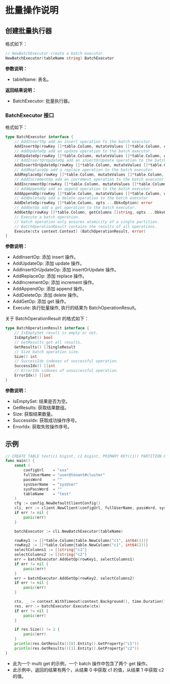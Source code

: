 # 批量操作说明

## 创建批量执行器

格式如下：

```go
// NewBatchExecutor create a batch executor.
NewBatchExecutor(tableName string) BatchExecutor
```

**参数说明：**

* tableName: 表名。

**返回结果说明：**

* BatchExecutor: 批量执行器。

### BatchExecutor 接口

格式如下：

```go
type BatchExecutor interface {
    // AddInsertOp add an insert operation to the batch executor.
    AddInsertOp(rowKey []*table.Column, mutateValues []*table.Column, opts ...ObkvOption) error
    // AddUpdateOp add an update operation to the batch executor.
    AddUpdateOp(rowKey []*table.Column, mutateValues []*table.Column, opts ...ObkvOption) error
    // AddInsertOrUpdateOp add an insertOrUpdate operation to the batch executor
    AddInsertOrUpdateOp(rowKey []*table.Column, mutateValues []*table.Column, opts ...ObkvOption) error
    // AddReplaceOp add a replace operation to the batch executor
    AddReplaceOp(rowKey []*table.Column, mutateValues []*table.Column, opts ...ObkvOption) error
    // AddIncrementOp add an increment operation to the batch executor
    AddIncrementOp(rowKey []*table.Column, mutateValues []*table.Column, opts ...ObkvOption) error
    // AddAppendOp add an append operation to the batch executor
    AddAppendOp(rowKey []*table.Column, mutateValues []*table.Column, opts ...ObkvOption) error
    // AddDeleteOp add a delete operation to the batch executor
    AddDeleteOp(rowKey []*table.Column, opts ...ObkvOption) error
    // AddGetOp add a get operation to the batch executor.
    AddGetOp(rowKey []*table.Column, getColumns []string, opts ...ObkvOption) error
    // Execute a batch operation.
    // batch operation only ensures atomicity of a single partition.
    // BatchOperationResult contains the results of all operations.
    Execute(ctx context.Context) (BatchOperationResult, error)
}
```

**参数说明：**

* AddInsertOp: 添加 insert 操作。
* AddUpdateOp: 添加 update 操作。
* AddInsertOrUpdateOp: 添加 insertOrUpdate 操作。
* AddReplaceOp: 添加 replace 操作。
* AddIncrementOp: 添加 increment 操作。
* AddAppendOp: 添加 append 操作。
* AddDeleteOp: 添加 delete 操作。
* AddGetOp: 添加 get 操作。
* Execute: 执行批量操作, 执行的结果为 BatchOperationResult。

关于 BatchOperationResult 的格式如下：

```go
type BatchOperationResult interface {
    // IsEmptySet result is empty or not.
    IsEmptySet() bool
    // GetResults get all results.
    GetResults() []SingleResult
    // Size batch operation size.
    Size() int
    // SuccessIdx indexes of successful operation.
    SuccessIdx() []int
    // ErrorIdx indexes of unsuccessful operation.
    ErrorIdx() []int
}
```

**参数说明：**

* IsEmptySet: 结果是否为空。
* GetResults: 获取结果数组。
* Size: 获取结果数量。
* SuccessIdx: 获取成功操作序号。
* ErrorIdx: 获取失败操作序号。

## 示例

```go
// CREATE TABLE test(c1 bigint, c2 bigint, PRIMARY KEY(c1)) PARTITION BY hash(c1) partitions 2;
func main() {
    const (
        configUrl    = "xxx"
        fullUserName = "user@tenant#cluster"
        passWord     = ""
        sysUserName  = "sysUser"
        sysPassWord  = ""
        tableName    = "test"
    )
    cfg := config.NewDefaultClientConfig()
    cli, err := client.NewClient(configUrl, fullUserName, passWord, sysUserName, sysPassWord, cfg)
    if err != nil {
        panic(err)
    }

    batchExecutor := cli.NewBatchExecutor(tableName)

    rowKey1 := []*table.Column{table.NewColumn("c1", int64(1))}
    rowKey2 := []*table.Column{table.NewColumn("c1", int64(2))}
    selectColumns1 := []string{"c1"}
    selectColumns2 := []string{"c2"}
    err = batchExecutor.AddGetOp(rowKey1, selectColumns1)
    if err != nil {
        panic(err)
    }
    err = batchExecutor.AddGetOp(rowKey2, selectColumns2)
    if err != nil {
        panic(err)
    }

    ctx, _ := context.WithTimeout(context.Background(), time.Duration(1000)*time.Millisecond) // 1000ms
    res, err := batchExecutor.Execute(ctx)
    if err != nil {
        panic(err)
    }

    if res.Size() != 2 {
        panic(err)
    }
    println(res.GetResults()[0].Entity().GetProperty("c1"))
    println(res.GetResults()[1].Entity().GetProperty("c2"))
}
```

* 此为一个 multi get 的示例，一个 batch 操作中包含了两个 get 操作。
* 此示例中，返回的结果有两个，从结果 0 中获取 c1 的值，从结果 1 中获取 c2 的值。
